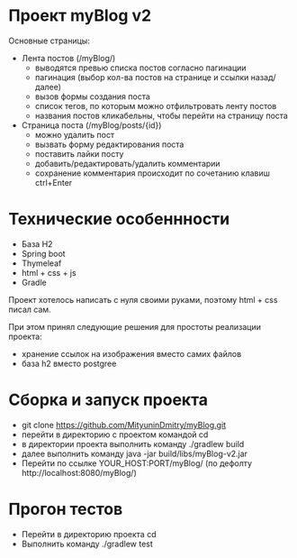 # Проект myBlog v2
Основные страницы: 
- Лента постов (/myBlog/)
  - выводятся превью списка постов согласно пагинации
  - пагинация (выбор кол-ва постов на странице и ссылки назад/далее)
  - вызов формы создания поста 
  - список тегов, по которым можно отфильтровать ленту постов
  - названия постов кликабельны, чтобы перейти на страницу поста
- Страница поста (/myBlog/posts/{id})
  - можно удалить пост
  - вызвать форму редактирования поста 
  - поставить лайки посту 
  - добавить/редактировать/удалить комментарии
  - сохранение комментария происходит по сочетанию клавиш ctrl+Enter

# Технические особеннности 
- База H2 
- Spring boot
- Thymeleaf
- html + css + js 
- Gradle

Проект хотелось написать с нуля своими руками, поэтому html + css писал сам.  

При этом принял следующие решения для простоты реализации проекта:
- хранение ссылок на изображения вместо самих файлов 
- база h2 вместо postgree 

# Сборка и запуск проекта
- git clone https://github.com/MityuninDmitry/myBlog.git
- перейти в директорию с проектом командой cd 
- в директории проекта выполнить команду ./gradlew build
- далее выполнить команду java -jar build/libs/myBlog-v2.jar
- Перейти по ссылке YOUR_HOST:PORT/myBlog/ (по дефолту http://localhost:8080/myBlog/)

# Прогон тестов 
- Перейти в директорию проекта cd 
- Выполнить команду ./gradlew test